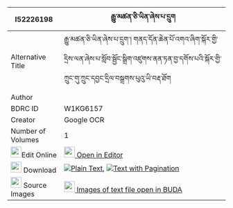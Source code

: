 |I52226198|རྒྱུ་མཚན་ཅི་ཡིན་ཞེས་པ་དྲུག 
| --- | --- 
|Alternative Title |རྒྱུ་མཚན་ཅི་ཡིན་ཞེས་པ་དྲུག་། གནད་དོན་ཆེན་པོ་འགའ་ཞིག་སྐོར་གྱི་དྲིས་ལན་ཞེས་པ་སློབ་སྦྱོང་སྒྲིག་འཛུགས་ནན་ཏན་བྱ་དགོས་པའི་སྐོར་གྱི་ཀྲུང་གུ་ཀྲུང་དབྱང་དྲིལ་བསྒྲགས་པུའུ་ཡི་བརྡ་ཐོག
|Author | 
|BDRC ID | W1KG6157
|Creator | Google OCR
|Number of Volumes| 1
|<img width="25" src="https://img.icons8.com/color/25/000000/edit-property.png">Edit Online| [<img width="25" src="https://avatars.githubusercontent.com/u/45091458?s=200&v=4"> Open in Editor](http://editor.openpecha.org/I52226198)
|<img width="25" src="https://img.icons8.com/fluent/48/000000/download-2.png"/>  Download | [![](https://img.icons8.com/color/20/000000/txt.png)Plain Text](https://github.com/Openpecha/I52226198/releases/download/v1/gyumtsen_chi_yin_shyepa_druk_plain_I52226198.zip), [![](https://img.icons8.com/color/20/000000/txt.png)Text with Pagination](https://github.com/Openpecha/I52226198/releases/download/v1/gyumtsen_chi_yin_shyepa_druk_pages_I52226198.zip)
|<img width="25" src="https://img.icons8.com/plasticine/100/000000/pictures-folder.png"/>  Source Images | [<img width="25" src="https://library.bdrc.io/icons/BUDA-small.svg"> Images of text file open in BUDA](https://library.bdrc.io/show/bdr:W1KG6157)